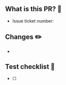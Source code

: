 ## What is this PR? 👀

<!-- 이 PR에 대해 간단히 설명해주세요. 코드리뷰에 도움이 됩니다. -->

- Issue ticket number: <!-- 이슈 버전을 작성해주세요. 이후 작업물에 대해 히스토리 파악에 도움이 됩니다. -->

## Changes ✏️

<!-- 어떤 변경이 있었는지 알려주세요, 새로운 기능, 수정된 파일 등 코드 파악을 위한 간략한 정보면 좋습니다. -->
-

## Test checklist 🧪

<!-- 기능 추가 시 작성한 테스트 코드 목록을 작성해주세요. -->

- [ ] 
